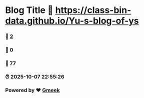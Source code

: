 # Blog Title :link: https://class-bin-data.github.io/Yu-s-blog-of-ys 
### :page_facing_up: [2](https://class-bin-data.github.io/Yu-s-blog-of-ys/tag.html) 
### :speech_balloon: 0 
### :hibiscus: 77 
### :alarm_clock: 2025-10-07 22:55:26 
### Powered by :heart: [Gmeek](https://github.com/Meekdai/Gmeek)
